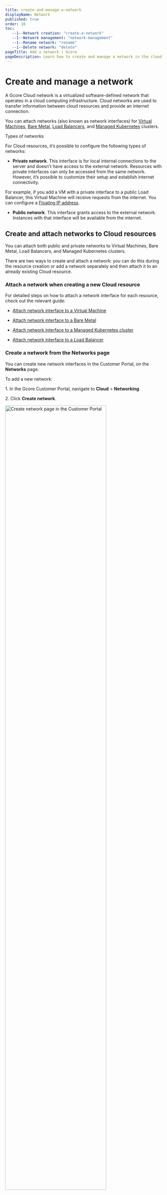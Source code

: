 ```yaml
---
title: create-and-manage-a-network
displayName: Network
published: true
order: 10
toc:
   --1--Network creation: "create-a-network"
   --1--Network management: "network-management"
   --1--Rename network: "rename"
   --1--Delete network: "delete"
pageTitle: Add a network | Gcore
pageDescription: Learn how to create and manage a network in the cloud to transfer information between cloud resources and establish an Internet connection.
---
```

# Create and manage a network

A Gcore Cloud network is a virtualized software-defined network that operates in a cloud computing infrastructure. Cloud networks are used to transfer information between cloud resources and provide an internet connection.  

You can attach networks (also known as network interfaces) for <a href="https://gcore.com/docs/cloud/virtual-instances/types-of-virtual-machines" target="_blank">Virtual Machines</a>, <a href="https://gcore.com/docs/cloud/bare-metal-servers/about-bare-metal-servers" target="_blank">Bare Metal</a>, <a href="https://gcore.com/docs/cloud/networking/create-and-configure-a-load-balancer" target="_blank">Load Balancers</a>, and <a href="https://gcore.com/docs/cloud/kubernetes/about-gcore-kubernetes" target="_blank">Managed Kubernetes</a> clusters. 

Types of networks 

For Cloud resources, it’s possible to configure the following types of networks: 

* **Private network**. This interface is for local internal connections to the server and doesn't have access to the external network. Resources with private interfaces can only be accessed from the same network. However, it’s possible to customize their setup and establish internet connectivity.  

For example, if you add a VM with a private interface to a public Load Balancer, this Virtual Machine will receive requests from the internet. You can configure a <a href="https://gcore.com/docs/cloud/networking/ip-address/create-and-configure-a-floating-ip-address" target="_blank">Floating IP address</a>. 

* **Public network**. This interface grants access to the external network. Instances with that interface will be available from the internet. 

## Create and attach networks to Cloud resources 

You can attach both public and private networks to Virtual Machines, Bare Metal, Load Balancers, and Managed Kubernetes clusters. 

There are two ways to create and attach a network: you can do this during the resource creation or add a network separately and then attach it to an already existing Cloud resource. 

### Attach a network when creating a new Cloud resource 

For detailed steps on how to attach a network interface for each resource, check out the relevant guide: 

* <a href="https://gcore.com/docs/cloud/virtual-instances/create-an-instance" target="_blank">Attach network interface to a Virtual Machine</a>  

* <a href="https://gcore.com/docs/cloud/bare-metal-servers/create-a-bare-metal-server" target="_blank">Attach network interface to a Bare Metal</a> 

* <a href="https://gcore.com/docs/cloud/kubernetes/clusters/create-a-kubernetes-cluster#step-6-configure-network-settings" target="_blank">Attach network interface to a Managed Kubernetes cluster</a>  

* <a href="https://gcore.com/docs/cloud/networking/create-and-configure-a-load-balancer#step-4-configure-network" target="_blank">Attach network interface to a Load Balancer</a> 

### Create a network from the Networks page  

You can create new network interfaces in the Customer Portal, on the **Networks** page. 

To add a new network: 

1\. In the Gcore Customer Portal, navigate to **Cloud** > **Networking**.

2\. Click **Create network**.

<img src="https://assets.gcore.pro/docs/cloud/networking/create-and-manage-a-network/networking-page.png" alt="Create network page in the Customer Portal" width="80%">

3\. Enter the network name. 

4\. (Optional) If you want to create a network for Bare Metal servers, turn on the **Bare Metal Network (VLAN)** toggle. 

5\. (Optional) Add tags if you want to include metadata. 

6\. Click **Create network**. 

<img src="https://assets.gcore.pro/docs/cloud/networking/create-and-manage-a-network/create-network-dialog.png" alt="Create network dialog" width="80%">

If you need to configure a private network, you also need to add a subnetwork. To do so, follow instructions from the <a href="https://gcore.com/docs/cloud/networking/create-and-manage-a-subnetwork#create-a-subnetwork-from-the-networks-page" target="_blank">creating a subnetwork</a>

### Attach a network interface to an existing VM or Bare Metal 

<alert-element type="info" title="Info">
 
You can’t change network interfaces for created Load Balancers. 
 
</alert-element>

If you’ve already created a cloud resource and want to add more networks to it, it can be done in the settings of your resource: 

1\. In the Gcore Customer Portal, navigate to **Cloud**. 

2\. Open the relevant page with your resource: **Virtual Instances** or **Bare Metal**. 

3\. Click the resource name to open its settings. 

4\. Go to the **Networks** tab. Here you can view, attach, and detach network interfaces attached to your resource. Here's the network configuration for a Virtual Machine:

<img src="https://assets.gcore.pro/docs/cloud/networking/create-and-manage-a-network/networking-tab-vm.png" alt="Networking tab in the VM settings" width="80%">

5\. To attach a new interface, click **Add interface**: 

* **Public**: It’s only possible to add one public interface per VM.  Additionally, you can use a <a href="https://gcore.com/docs/cloud/networking/ip-address/create-and-configure-a-reserved-ip-address" target="_blank">reserved IP address</a>. 

* **Private**: Choose a network from the list or create a new one, and then <a href="https://gcore.com/docs/cloud/networking/create-and-manage-a-subnetwork" target="_blank">configure a subnetwork</a> according to your requirements.  

6\. (Optional) If your network contains both IPv6 and IPv4 addresses, you can enable IPV6 dual-stack and simultaneously use IPv4 and IPv6 protocols on the same network infrastructure. 

7\. Click **Save Changes**. 

You’ve successfully attached a new network interface to your resource. 

## Detach a network interface from a VM or Bare Metal 

To remove an interface from your cloud resource, you need to detach all subnetworks within this network interface: 

1\. In the Gcore Customer Portal, navigate to **Cloud**. 

2\. Open the relevant page with your resource: **Virtual Instances** or **Bare Metal**. 

2\. Find the needed resource and click its name to open it. 

3\. Go to the **Networks** tab and find the network you want to detach. To remove an interface from your cloud resource, you first need to detach all existing subnetworks. 

4\. Click the three-dot icon next to each subnetwork within the network and select **Detach subnetwork**.  

<img src="https://assets.gcore.pro/docs/cloud/networking/create-and-manage-a-network/detach-subnetwork.png" alt="Network settings with the detach subnetwork option" width="80%">

If you have a connected Floating IP, detach it before removing subnetworks.

5\. Confirm the action by clicking **Detach**.

Repeat this step for all subnetworks within the network. 

You’ve successfully detached a network interface from your cloud resource.  

## Manage networks 

All your configured network interfaces and their subnetworks appear in the Customer Portal, on the **Networks** page. 

You can view network details, rename or delete a network, and configure its subnetworks. 

### View network details 

1\. In the Gcore Customer Portal, navigate to **Cloud** > **Networking**. 

2\. Find the needed network and click its name to open the details page. 

The details page includes comprehensive information about the network, such as network ID, creation date, tags, and other relevant specifications. 

<img src="https://assets.gcore.pro/docs/cloud/networking/create-and-manage-a-network/network-details.png" alt="Network details page" width="80%">

Here you can also create and remove <a href="https://gcore.com/docs/cloud/networking/create-and-manage-a-subnetwork" target="_blank">subnetworks</a>. 

### Rename a network  

1\. In the Gcore Customer Portal, navigate to **Cloud** > **Networking**. 

2\. Find the network that you want to rename and click the three-dot icon next to it. 

3\. Select **Rename**.  

<img src="https://assets.gcore.pro/docs/cloud/networking/create-and-manage-a-network/rename-network.png" alt="Network settings menu with the rename button highlighted" width="80%">

4\. Enter a new name and click **Save** to apply the changes.

<img src="https://assets.gcore.pro/docs/cloud/networking/create-and-manage-a-network/edit-name-description.png" alt="Edit network name and description dialog" width="80%">

The network has been renamed. 

### Delete a network 

1\. In the Gcore Customer Portal, navigate to **Cloud** > **Networking**. 

2\. Find the network that you want to remove and click the three-dot icon next to it. 

3\. Select **Delete**.  

<img src="https://assets.gcore.pro/docs/cloud/networking/create-and-manage-a-network/delete-network.png" alt="Network settings menu with the delete button highlighted.png" width="80%">

4\. Click **Delete network** to confirm your action.

<img src="https://assets.gcore.pro/docs/cloud/networking/create-and-manage-a-network/verify-deletion.png" alt="Delete network dialog" width="80%">

You’ve successfully removed a network. 